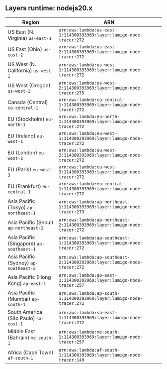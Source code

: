 Layers runtime: nodejs20.x
----
| Region | ARN |
| --- | --- |
|US East (N. Virginia)  `us-east-1`|`arn:aws:lambda:us-east-1:114300393969:layer:lumigo-node-tracer:272`|
|US East (Ohio)  `us-east-2`|`arn:aws:lambda:us-east-2:114300393969:layer:lumigo-node-tracer:272`|
|US West (N. California)  `us-west-1`|`arn:aws:lambda:us-west-1:114300393969:layer:lumigo-node-tracer:272`|
|US West (Oregon)  `us-west-2`|`arn:aws:lambda:us-west-2:114300393969:layer:lumigo-node-tracer:275`|
|Canada (Central)  `ca-central-1`|`arn:aws:lambda:ca-central-1:114300393969:layer:lumigo-node-tracer:272`|
|EU (Stockholm)  `eu-north-1`|`arn:aws:lambda:eu-north-1:114300393969:layer:lumigo-node-tracer:272`|
|EU (Ireland)  `eu-west-1`|`arn:aws:lambda:eu-west-1:114300393969:layer:lumigo-node-tracer:272`|
|EU (London)  `eu-west-2`|`arn:aws:lambda:eu-west-2:114300393969:layer:lumigo-node-tracer:272`|
|EU (Paris)  `eu-west-3`|`arn:aws:lambda:eu-west-3:114300393969:layer:lumigo-node-tracer:272`|
|EU (Frankfurt)  `eu-central-1`|`arn:aws:lambda:eu-central-1:114300393969:layer:lumigo-node-tracer:272`|
|Asia Pacific (Tokyo)  `ap-northeast-1`|`arn:aws:lambda:ap-northeast-1:114300393969:layer:lumigo-node-tracer:273`|
|Asia Pacific (Seoul)  `ap-northeast-2`|`arn:aws:lambda:ap-northeast-2:114300393969:layer:lumigo-node-tracer:272`|
|Asia Pacific (Singapore)  `ap-southeast-1`|`arn:aws:lambda:ap-southeast-1:114300393969:layer:lumigo-node-tracer:272`|
|Asia Pacific (Sydney)  `ap-southeast-2`|`arn:aws:lambda:ap-southeast-2:114300393969:layer:lumigo-node-tracer:272`|
|Asia Pacific (Hong Kong)  `ap-east-1`|`arn:aws:lambda:ap-east-1:114300393969:layer:lumigo-node-tracer:257`|
|Asia Pacific (Mumbai)  `ap-south-1`|`arn:aws:lambda:ap-south-1:114300393969:layer:lumigo-node-tracer:272`|
|South America (São Paulo)  `sa-east-1`|`arn:aws:lambda:sa-east-1:114300393969:layer:lumigo-node-tracer:272`|
|Middle East (Bahrain)  `me-south-1`|`arn:aws:lambda:me-south-1:114300393969:layer:lumigo-node-tracer:257`|
|Africa (Cape Town)  `af-south-1`|`arn:aws:lambda:af-south-1:114300393969:layer:lumigo-node-tracer:149`|
